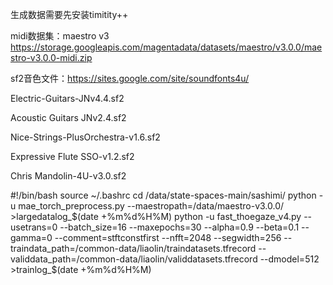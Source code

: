 生成数据需要先安装timitity++

midi数据集：maestro v3 https://storage.googleapis.com/magentadata/datasets/maestro/v3.0.0/maestro-v3.0.0-midi.zip

sf2音色文件：https://sites.google.com/site/soundfonts4u/

Electric-Guitars-JNv4.4.sf2

Acoustic Guitars JNv2.4.sf2

Nice-Strings-PlusOrchestra-v1.6.sf2

Expressive Flute SSO-v1.2.sf2

Chris Mandolin-4U-v3.0.sf2

#!/bin/bash
source ~/.bashrc
cd /data/state-spaces-main/sashimi/
python -u mae_torch_preprocess.py --maestropath=/data/maestro-v3.0.0/ >largedatalog_$(date +%m%d%H%M)
python -u fast_thoegaze_v4.py --usetrans=0 --batch_size=16 --maxepochs=30 --alpha=0.9 --beta=0.1 --gamma=0 --comment=stftconstfirst --nfft=2048 --segwidth=256 --traindata_path=/common-data/liaolin/traindatasets.tfrecord --validdata_path=/common-data/liaolin/validdatasets.tfrecord --dmodel=512 >trainlog_$(date +%m%d%H%M)
